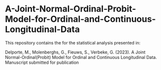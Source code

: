 # A-Joint-Normal-Ordinal-Probit-Model-for-Ordinal-and-Continuous-Longitudinal-Data

This repository contains the for the statistical analysis presented in:

Delporte, M., Molenberghs, G., Fieuws, S., Verbeke, G. (2023). A Joint Normal-Ordinal(Probit) Model for Ordinal
and Continuous Longitudinal Data. Manuscript submitted for publication
